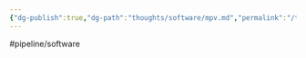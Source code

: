 ```yaml
---
{"dg-publish":true,"dg-path":"thoughts/software/mpv.md","permalink":"/thoughts/software/mpv/","hide":true}
---
```


#pipeline/software